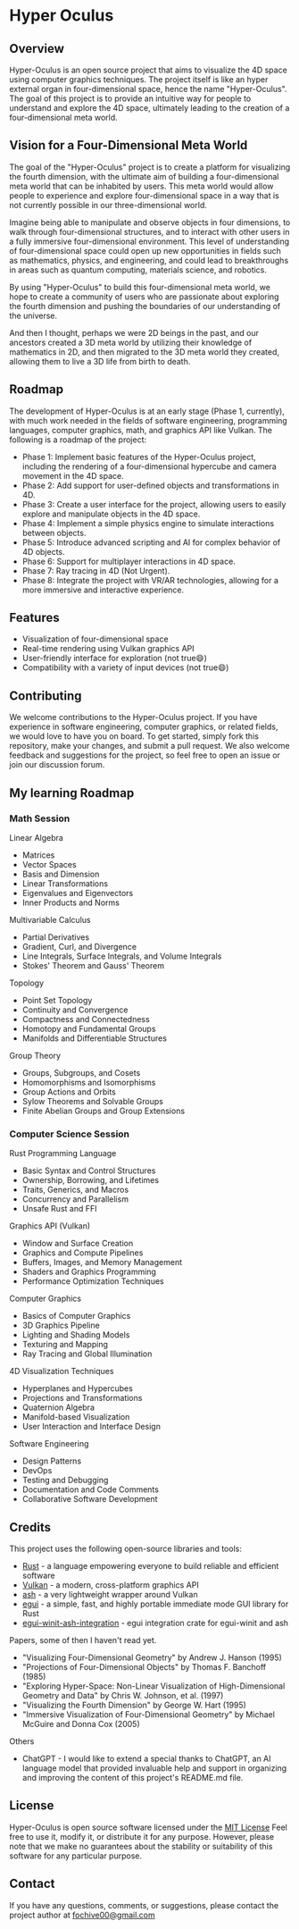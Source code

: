 # Hyper Oculus

## Overview
Hyper-Oculus is an open source project that aims to visualize the 4D space using computer graphics techniques. The project itself is like an hyper external organ in four-dimensional space, hence the name "Hyper-Oculus". The goal of this project is to provide an intuitive way for people to understand and explore the 4D space, ultimately leading to the creation of a four-dimensional meta world.

## Vision for a Four-Dimensional Meta World
The goal of the "Hyper-Oculus" project is to create a platform for visualizing the fourth dimension, with the ultimate aim of building a four-dimensional meta world that can be inhabited by users. This meta world would allow people to experience and explore four-dimensional space in a way that is not currently possible in our three-dimensional world.

Imagine being able to manipulate and observe objects in four dimensions, to walk through four-dimensional structures, and to interact with other users in a fully immersive four-dimensional environment. This level of understanding of four-dimensional space could open up new opportunities in fields such as mathematics, physics, and engineering, and could lead to breakthroughs in areas such as quantum computing, materials science, and robotics.

By using "Hyper-Oculus" to build this four-dimensional meta world, we hope to create a community of users who are passionate about exploring the fourth dimension and pushing the boundaries of our understanding of the universe.

And then I thought, perhaps we were 2D beings in the past, and our ancestors created a 3D meta world by utilizing their knowledge of mathematics in 2D, and then migrated to the 3D meta world they created, allowing them to live a 3D life from birth to death.

## Roadmap
The development of Hyper-Oculus is at an early stage (Phase 1, currently), with much work needed in the fields of software engineering, programming languages, computer graphics, math, and graphics API like Vulkan. The following is a roadmap of the project:

 - Phase 1: Implement basic features of the Hyper-Oculus project, including the rendering of a four-dimensional hypercube and camera movement in the 4D space.
 - Phase 2: Add support for user-defined objects and transformations in 4D.
 - Phase 3: Create a user interface for the project, allowing users to easily explore and manipulate objects in the 4D space.
 - Phase 4: Implement a simple physics engine to simulate interactions between objects.
 - Phase 5: Introduce advanced scripting and AI for complex behavior of 4D objects.
 - Phase 6: Support for multiplayer interactions in 4D space.
 - Phase 7: Ray tracing in 4D (Not Urgent).
 - Phase 8: Integrate the project with VR/AR technologies, allowing for a more immersive and interactive experience.

## Features
 - Visualization of four-dimensional space
 - Real-time rendering using Vulkan graphics API
 - User-friendly interface for exploration (not true😄)
 - Compatibility with a variety of input devices (not true😄)

## Contributing
We welcome contributions to the Hyper-Oculus project. If you have experience in software engineering, computer graphics, or related fields, we would love to have you on board. To get started, simply fork this repository, make your changes, and submit a pull request. We also welcome feedback and suggestions for the project, so feel free to open an issue or join our discussion forum.

## My learning Roadmap
### Math Session
Linear Algebra
 - Matrices
 - Vector Spaces
 - Basis and Dimension
 - Linear Transformations
 - Eigenvalues and Eigenvectors
 - Inner Products and Norms

Multivariable Calculus
 - Partial Derivatives
 - Gradient, Curl, and Divergence
 - Line Integrals, Surface Integrals, and Volume Integrals
 - Stokes' Theorem and Gauss' Theorem

Topology
 - Point Set Topology
 - Continuity and Convergence
 - Compactness and Connectedness
 - Homotopy and Fundamental Groups
 - Manifolds and Differentiable Structures

Group Theory
 - Groups, Subgroups, and Cosets
 - Homomorphisms and Isomorphisms
 - Group Actions and Orbits
 - Sylow Theorems and Solvable Groups
 - Finite Abelian Groups and Group Extensions

### Computer Science Session
Rust Programming Language
 - Basic Syntax and Control Structures
 - Ownership, Borrowing, and Lifetimes
 - Traits, Generics, and Macros
 - Concurrency and Parallelism
 - Unsafe Rust and FFI

Graphics API (Vulkan)
 - Window and Surface Creation
 - Graphics and Compute Pipelines
 - Buffers, Images, and Memory Management
 - Shaders and Graphics Programming
 - Performance Optimization Techniques

Computer Graphics
 - Basics of Computer Graphics
 - 3D Graphics Pipeline
 - Lighting and Shading Models
 - Texturing and Mapping
 - Ray Tracing and Global Illumination

4D Visualization Techniques
 - Hyperplanes and Hypercubes
 - Projections and Transformations
 - Quaternion Algebra
 - Manifold-based Visualization
 - User Interaction and Interface Design

Software Engineering
 - Design Patterns
 - DevOps
 - Testing and Debugging
 - Documentation and Code Comments
 - Collaborative Software Development

## Credits
This project uses the following open-source libraries and tools:
 - [Rust](https://www.rust-lang.org/) - a language empowering everyone to build reliable and efficient software
 - [Vulkan](https://www.vulkan.org/) - a modern, cross-platform graphics API
 - [ash](https://github.com/ash-rs/ash) - a very lightweight wrapper around Vulkan
 - [egui](https://github.com/emilk/egui) - a simple, fast, and highly portable immediate mode GUI library for Rust
 - [egui-winit-ash-integration](https://github.com/MatchaChoco010/egui-winit-ash-integration) - egui integration crate for egui-winit and ash

Papers, some of then I haven't read yet.
 - "Visualizing Four-Dimensional Geometry" by Andrew J. Hanson (1995)
 - "Projections of Four-Dimensional Objects" by Thomas F. Banchoff (1985)
 - "Exploring Hyper-Space: Non-Linear Visualization of High-Dimensional Geometry and Data" by Chris W. Johnson, et al. (1997)
 - "Visualizing the Fourth Dimension" by George W. Hart (1995)
 - "Immersive Visualization of Four-Dimensional Geometry" by Michael McGuire and Donna Cox (2005)

Others
 - ChatGPT - I would like to extend a special thanks to ChatGPT, an AI language model that provided invaluable help and support in organizing and improving the content of this project's README.md file.

## License
Hyper-Oculus is open source software licensed under the [MIT License](https://github.com/fochive00/hyper-oculus/blob/main/LICENSE.md) Feel free to use it, modify it, or distribute it for any purpose. However, please note that we make no guarantees about the stability or suitability of this software for any particular purpose.

## Contact
If you have any questions, comments, or suggestions, please contact the project author at [fochive00@gmail.com](mailto:fochive00@gmail.com)